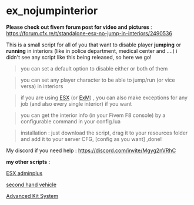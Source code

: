 # ex_nojumpinterior

**Please check out fivem forum post for video and pictures** : https://forum.cfx.re/t/standalone-esx-no-jump-in-interiors/2490536

This is a small script for all of you that want to disable player **jumping** or **running** in interiors (like in police department, medical center and ....)
i didn't see any script like this being released, so here we go!

>you can set a default option to disable either or both of them


>you can set any player character to be able to jump/run (or vice versa) in interiors

>if you are using [ESX](https://github.com/esx-framework/es_extended) (or [ExM](https://github.com/extendedmode/extendedmode)) , you can also make exceptions for any job (and also every single interior) if you want

>you can get the interior info (in your Fivem F8 console) by a configurable command in your config.lua

> installation : just download the script, drag it to your resources folder and add it to your server CFG, [config as you want] ,done!

My discord if you need help : https://discord.com/invite/Mgyg2nVRhC

**my other scripts :**

[ESX adminplus](https://forum.cfx.re/t/esx-v1-exm-esx-adminplus/1202550)

[second hand vehicle](https://forum.cfx.re/t/esx-exm-second-hand-vehicle-v1-2-2-sell-your-used-cars-to-other-players)

[Advanced Kit System](https://forum.cfx.re/t/standalone-esx-advanced-kit-system)
